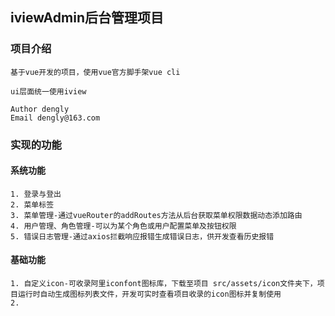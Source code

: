 ## iviewAdmin后台管理项目
### 项目介绍
    基于vue开发的项目，使用vue官方脚手架vue cli

	ui层面统一使用iview

    Author dengly
    Email dengly@163.com
### 实现的功能
#### 系统功能
    1. 登录与登出
    2. 菜单标签
    3. 菜单管理-通过vueRouter的addRoutes方法从后台获取菜单权限数据动态添加路由
    4. 用户管理、角色管理-可以为某个角色或用户配置菜单及按钮权限
    5. 错误日志管理-通过axios拦截响应报错生成错误日志，供开发查看历史报错
#### 基础功能
    1. 自定义icon-可收录阿里iconfont图标库，下载至项目 src/assets/icon文件夹下，项目运行时自动生成图标列表文件，开发可实时查看项目收录的icon图标并复制使用
    2. 
